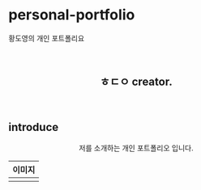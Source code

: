 # personal-portfolio
황도영의 개인 포트폴리요

<br>

 <h2 align="center">ㅎㄷㅇ creator.</h2>

<br>

## introduce

<div align="center">

저를 소개하는 개인 포트폴리오 입니다.

| 이미지 | 
|:-----:|
|<img src="" width= auto> | 
</div>




 






